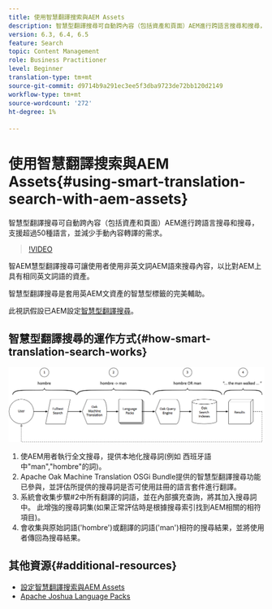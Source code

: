 ```yaml
---
title: 使用智慧翻譯搜索與AEM Assets
description: 智慧型翻譯搜尋可自動跨內容（包括資產和頁面）AEM進行跨語言搜尋和搜尋，支援超過50種語言，並減少手動內容轉譯的需求。
version: 6.3, 6.4, 6.5
feature: Search
topic: Content Management
role: Business Practitioner
level: Beginner
translation-type: tm+mt
source-git-commit: d9714b9a291ec3ee5f3dba9723de72bb120d2149
workflow-type: tm+mt
source-wordcount: '272'
ht-degree: 1%

---
```



# 使用智慧翻譯搜索與AEM Assets{#using-smart-translation-search-with-aem-assets}

智慧型翻譯搜尋可自動跨內容（包括資產和頁面）AEM進行跨語言搜尋和搜尋，支援超過50種語言，並減少手動內容轉譯的需求。

>[!VIDEO](https://video.tv.adobe.com/v/21297/?quality=9&learn=on)

智AEM慧型翻譯搜尋可讓使用者使用非英文詞AEM語來搜尋內容，以比對AEM上具有相同英文詞語的資產。

智慧型翻譯搜尋是套用英AEM文資產的智慧型標籤的完美輔助。

此視訊假設已AEM設定[智慧型翻譯搜尋](smart-translation-search-technical-video-setup.md)。

## 智慧型翻譯搜尋的運作方式{#how-smart-translation-search-works}

![智慧翻譯搜索流圖](assets/smart-translation-search-flow.png)

1. 使AEM用者執行全文搜尋，提供本地化搜尋詞(例如 西班牙語中&quot;man&quot;,&quot;hombre&quot;的詞)。
2. Apache Oak Machine Translation OSGi Bundle提供的智慧型翻譯搜尋功能已參與，並評估所提供的搜尋詞是否可使用註冊的語言套件進行翻譯。
3. 系統會收集步驟#2中所有翻譯的詞語，並在內部擴充查詢，將其加入搜尋詞中。 此增強的搜尋詞集(如果正常評估時是根據搜尋索引找到AEM相關的相符項目)。
4. 會收集與原始詞語(&#39;hombre&#39;)或翻譯的詞語(&#39;man&#39;)相符的搜尋結果，並將使用者傳回為搜尋結果。

## 其他資源{#additional-resources}

* [設定智慧翻譯搜索與AEM Assets](smart-translation-search-technical-video-setup.md)
* [Apache Joshua Language Packs](https://cwiki.apache.org/confluence/display/JOSHUA/Language+Packs)